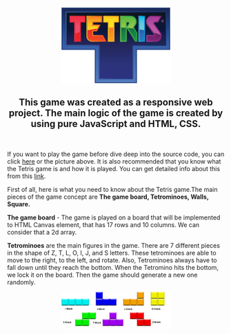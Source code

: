 <p align="center">
  <a href="https://raufhacizade.github.io/Tetris-Game/">
     <img src="Tetris_logo.png" width="50%" title="Play The Game">
  </a>
</p>

<h2 align="center"> This game was created as a responsive web project. The main logic of the game is created by using pure JavaScript and HTML, CSS.</h2>
<br/>

If you want to play the game before dive deep into the source code, you can click [here](https://raufhacizade.github.io/Tetris-Game/) or the picture above. It is also recommended that you know what the Tetris game is and how it is played. You can get detailed info about this from this [link](https://en.wikipedia.org/wiki/Tetris).
<br/>

First of all, here is what you need to know about the Tetris game.The main pieces of the game concept are **The game board, Tetrominoes, Walls, Square.**
<br/>

**The game board** - The game is played on a board that will be implemented to HTML Canvas element, that has 17 rows and 10 columns. We can consider that a 2d array.
<br/>

**Tetrominoes** are the main figures in the game. There are 7 different pieces in the shape of  Z, T, L, O, I, J, and S letters. These tetrominoes are able to move to the right, to the left, and rotate. Also, Tetrominoes always have to fall down until they reach the bottom. When the Tetromino hits the bottom, we lock it on the board. Then the game should generate a new one randomly.

<p align="center">
   <img src="blocksOfTetris.png" width="50%" width=50%" title="Tetrominoes">
</p>
